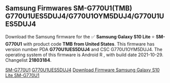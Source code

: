 <h2>Samsung Firmwares SM-G770U1(TMB) G770U1UES5DUJ4/G770U1OYM5DUJ4/G770U1UES5DUJ4</h2>
Download the Samsung firmware for the ✅ <strong>Samsung Galaxy S10 Lite </strong> ⭐ <strong>SM-G770U1</strong> with product code <strong>TMB</strong> <strong> from United States</strong>. This firmware has version number PDA <strong>G770U1UES5DUJ4</strong> and CSC G770U1OYM5DUJ4. The operating system of this firmware is Android R , with build date 2021-10-29. Changelist <strong>21803184</strong>.


[SM-G770U1](https://samfirm.shop/samsung/model/SM-G770U1)
[G770U1UES5DUJ4](https://samfirm.shop/samsung/pda/G770U1UES5DUJ4)
[Download Firmware Samsung Galaxy S10 Lite SM-G770U1](https://samfirm.shop/samsung/firmware/469556)
